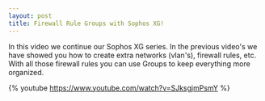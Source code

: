 ```yaml
---
layout: post
title: Firewall Rule Groups with Sophos XG!
---
```

In this video we continue our Sophos XG series. In the previous video's we have showed you how to create extra networks (vlan's), firewall rules, etc.
With all those firewall rules you can use Groups to keep everything more organized.

{% youtube https://www.youtube.com/watch?v=SJksgjmPsmY %}
